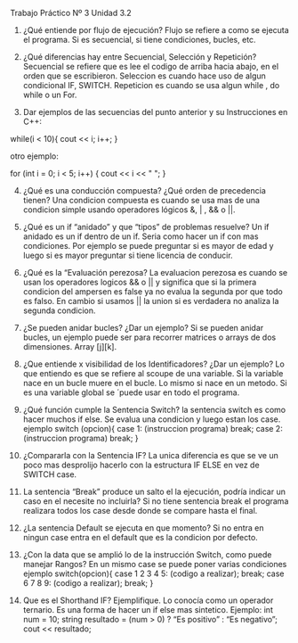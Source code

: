 Trabajo Práctico Nº 3 Unidad 3.2

1. ¿Qué entiende por flujo de ejecución?
Flujo se refiere a como se ejecuta el programa. Si es secuencial, si tiene condiciones, bucles, etc.

2. ¿Qué diferencias hay entre Secuencial, Selección y Repetición?
Secuencial se refiere que es lee el codigo de arriba hacia abajo, en el orden que se escribieron.
Seleccion es cuando hace uso de algun condicional IF, SWITCH.
Repeticion es cuando se usa algun while , do while o un For.

3. Dar ejemplos de las secuencias del punto anterior y su Instrucciones en C++:

while(i < 10){
cout << i;
i++;
}

otro ejemplo:

for (int i = 0; i < 5; i++) { cout << i << " "; }

4. ¿Qué es una conducción compuesta? ¿Qué orden de precedencia tienen?
Una condicion compuesta es cuando se usa mas de una condicion simple usando operadores lógicos &, | , && o ||.

5. ¿Qué es un if “anidado” y que “tipos” de problemas resuelve?
Un if anidado es un if dentro de un if. Seria como hacer un if con mas condiciones. Por ejemplo se puede preguntar si es mayor de edad y luego si es mayor preguntar si tiene licencia de conducir.

6. ¿Qué es la “Evaluación perezosa?
La evaluacion perezosa es cuando se usan los operadores logicos && o || y significa que si la primera condicion del ampersen es false ya no evalua la segunda por que todo es falso.
En cambio si usamos || la union si es verdadera no analiza la segunda condicion.


7. ¿Se pueden anidar bucles? ¿Dar un ejemplo?
Si se pueden anidar bucles, un ejemplo puede ser para recorrer matrices o arrays de dos dimensiones. Array [j][k].


8. ¿Que entiende x visibilidad de los Identificadores? ¿Dar un ejemplo?
Lo que entiendo es que se refiere al scoupe de una variable. Si la variable nace en un bucle muere en el bucle. Lo mismo si nace en un metodo. Si es una variable global se ´puede usar en todo el programa.

9. ¿Qué función cumple la Sentencia Switch?
la sentencia switch es como hacer muchos if else. Se evalua una condicion y luego estan los case. ejemplo 
switch (opcion){
	case 1:
	(instruccion programa)
	break;
	case 2:
	(instruccion programa)
	break;
}

10. ¿Compararla con la Sentencia IF?
La unica diferencia es que se ve un poco mas desprolijo hacerlo con la estructura IF ELSE en vez de SWITCH case.

11. La sentencia “Break” produce un salto el la ejecución, podría indicar un caso en el
necesite no incluirla?
Si no tiene sentencia break el programa realizara todos los case desde donde se compare hasta el final.

12. ¿La sentencia Default se ejecuta en que momento?
Si no entra en ningun case entra en el default que es la condicion por defecto.

13. ¿Con la data que se amplió lo de la instrucción Switch, como puede manejar Rangos?
En un mismo case se puede poner varias condiciones ejemplo
switch(opcion){
	case 1 2 3 4 5:
	(codigo a realizar);
	break;
	case 6 7 8 9:
	(codigo a realizar);
	break;
}
 
14. Que es el Shorthand IF? Ejemplifique.
Lo conocía como un operador ternario. Es una forma de hacer un if else mas sintetico. Ejemplo:
int num = 10;
string resultado = (num > 0) ? “Es positivo” : “Es negativo”;
cout << resultado;
